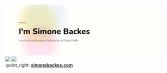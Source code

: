 

<img src="https://github.com/sihbackes/sihbackes/blob/main/github-banner.png">


<div>
<a href = "mailto:simonebackesv@gmail.com"><img src="https://img.shields.io/badge/-Gmail-%23333?style=for-the-badge&logo=gmail&logoColor=white" target="_blank"></a>
<a href="https://www.linkedin.com/in/simone-backes/" target="_blank"><img src="https://img.shields.io/badge/-LinkedIn-%230077B5?style=for-the-badge&logo=linkedin&logoColor=white" target="_blank"></a> 
</div>
:point_right: <strong><a href="https://simonebackes.com" target="_blank">simonebackes.com</a></strong>





  
